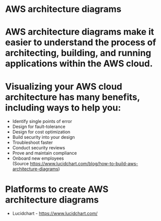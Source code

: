 # AWS architecture diagrams
# AWS architecture diagrams make it easier to understand the process of architecting, building, and running applications within the AWS cloud.

# Visualizing your AWS cloud architecture has many benefits, including ways to help you:

+ Identify single points of error 
+ Design for fault-tolerance
+ Design for cost optimization
+ Build security into your design
+ Troubleshoot faster
+ Conduct security reviews
+ Prove and maintain compliance
+ Onboard new employees
<br>(Source https://www.lucidchart.com/blog/how-to-build-aws-architecture-diagrams)

# Platforms to create AWS architecture diagrams
+ Lucidchart - https://www.lucidchart.com/
